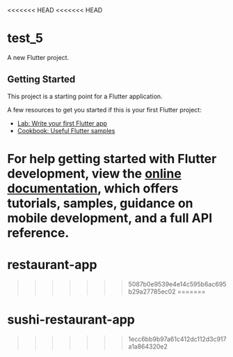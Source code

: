 <<<<<<< HEAD
<<<<<<< HEAD
# test_5

A new Flutter project.

## Getting Started

This project is a starting point for a Flutter application.

A few resources to get you started if this is your first Flutter project:

- [Lab: Write your first Flutter app](https://docs.flutter.dev/get-started/codelab)
- [Cookbook: Useful Flutter samples](https://docs.flutter.dev/cookbook)

For help getting started with Flutter development, view the
[online documentation](https://docs.flutter.dev/), which offers tutorials,
samples, guidance on mobile development, and a full API reference.
=======
# restaurant-app
>>>>>>> 5087b0e9539e4e14c595b6ac695b29a27785ec02
=======
# sushi-restaurant-app
>>>>>>> 1ecc6bb9b97a61c412dc112d3c917a1a864320e2
